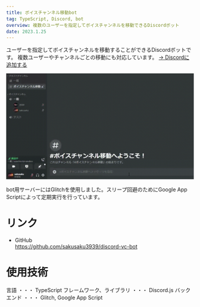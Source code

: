 ```yaml
---
title: ボイスチャンネル移動bot
tag: TypeScript, Discord, bot
overview: 複数のユーザーを指定してボイスチャンネルを移動できるDiscordボット
date: 2023.1.25
---
```


ユーザーを指定してボイスチャンネルを移動することができるDiscordボットです。
複数ユーザーやチャンネルごとの移動にも対応しています。
[→ Discordに追加する](https://discord.com/api/oauth2/authorize?client_id=1044007415680598068&permissions=2164262912&scope=bot%20applications.commands)

![](/public/posts/discord-vc/video.gif)

bot用サーバーにはGlitchを使用しました。スリープ回避のためにGoogle App Scriptによって定期実行を行っています。

# リンク
- GitHub  
  https://github.com/sakusaku3939/discord-vc-bot


# 使用技術
言語 ・・・ TypeScript
フレームワーク、ライブラリ ・・・ Discord.js
バックエンド ・・・ Glitch, Google App Script